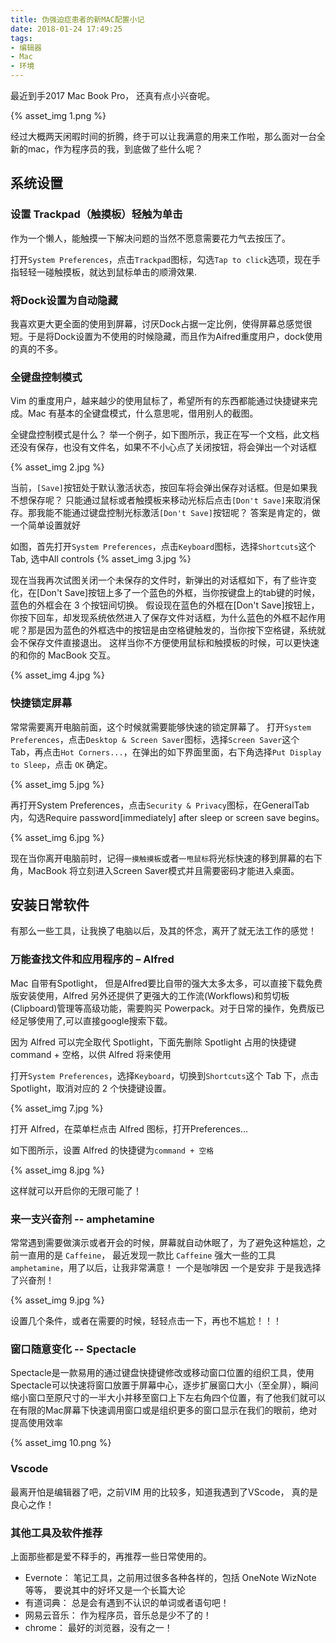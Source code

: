 ```yaml
---
title: 伪强迫症患者的新MAC配置小记
date: 2018-01-24 17:49:25
tags:
- 编辑器
- Mac
- 环境
---
```


最近到手2017 Mac Book Pro， 还真有点小兴奋呢。

{% asset_img 1.png %}

经过大概两天闲暇时间的折腾，终于可以让我满意的用来工作啦，那么面对一台全新的mac，作为程序员的我，到底做了些什么呢？

## 系统设置

### 设置 Trackpad（触摸板）轻触为单击

作为一个懒人，能触摸一下解决问题的当然不愿意需要花力气去按压了。

打开`System Preferences`，点击`Trackpad`图标，勾选`Tap to click`选项，现在手指轻轻一碰触摸板，就达到鼠标单击的顺滑效果.

### 将Dock设置为自动隐藏

我喜欢更大更全面的使用到屏幕，讨厌Dock占据一定比例，使得屏幕总感觉很短。于是将Dock设置为不使用的时候隐藏，而且作为Aifred重度用户，dock使用的真的不多。

### 全键盘控制模式

Vim 的重度用户，越来越少的使用鼠标了，希望所有的东西都能通过快捷键来完成。Mac 有基本的全键盘模式，什么意思呢，借用别人的截图。

全键盘控制模式是什么？ 举一个例子，如下图所示，我正在写一个文档，此文档还没有保存，也没有文件名，如果不不小心点了关闭按钮，将会弹出一个对话框

{% asset_img 2.jpg %}

当前，`[Save]`按钮处于默认激活状态，按回车将会弹出保存对话框。但是如果我不想保存呢？ 只能通过鼠标或者触摸板来移动光标后点击`[Don't Save]`来取消保存。那我能不能通过键盘控制光标激活`[Don't Save]`按钮呢？ 答案是肯定的，做一个简单设置就好

如图，首先打开`System Preferences`，点击`Keyboard`图标，选择`Shortcuts`这个 Tab, 选中All controls
{% asset_img 3.jpg %}

现在当我再次试图关闭一个未保存的文件时，新弹出的对话框如下，有了些许变化，在[Don't Save]按钮上多了一个蓝色的外框，当你按键盘上的tab键的时候，蓝色的外框会在 3 个按钮间切换。 假设现在蓝色的外框在[Don't Save]按钮上，你按下回车，却发现系统依然进入了保存文件对话框，为什么蓝色的外框不起作用呢？那是因为蓝色的外框选中的按钮是由空格键触发的，当你按下空格键，系统就会不保存文件直接退出。 这样当你不方便使用鼠标和触摸板的时候，可以更快速的和你的 MacBook 交互。

{% asset_img 4.jpg %}

### 快捷锁定屏幕

常常需要离开电脑前面，这个时候就需要能够快速的锁定屏幕了。
打开`System Preferences`，点击`Desktop & Screen Saver`图标，选择`Screen Saver`这个 Tab，再点击`Hot Corners...`，在弹出的如下界面里面，右下角选择`Put Display to Sleep`，点击 `OK` 确定。

{% asset_img 5.jpg %}

再打开System Preferences，点击`Security & Privacy`图标，在GeneralTab 内，勾选Require password[immediately] after sleep or screen save begins。

{% asset_img 6.jpg %}

现在当你离开电脑前时，记得`一摸触摸板`或者`一甩鼠标`将光标快速的移到屏幕的右下角，MacBook 将立刻进入Screen Saver模式并且需要密码才能进入桌面。

## 安装日常软件

有那么一些工具，让我换了电脑以后，及其的怀念，离开了就无法工作的感觉！

### 万能查找文件和应用程序的 – Alfred

Mac 自带有Spotlight， 但是Alfred要比自带的强大太多太多，可以直接下载免费版安装使用，Alfred 另外还提供了更强大的工作流(Workflows)和剪切板(Clipboard)管理等高级功能，需要购买 Powerpack。对于日常的操作，免费版已经足够使用了,可以直接google搜索下载。

因为 Alfred 可以完全取代 Spotlight，下面先删除 Spotlight 占用的快捷键command + 空格，以供 Alfred 将来使用

打开`System Preferences`，选择`Keyboard`，切换到`Shortcuts`这个 Tab 下，点击 Spotlight，取消对应的 2 个快捷键设置。

{% asset_img 7.jpg %}

打开 Alfred，在菜单栏点击 Alfred 图标，打开Preferences...

如下图所示，设置 Alfred 的快捷键为`command + 空格`

{% asset_img 8.jpg %}

这样就可以开启你的无限可能了！

### 来一支兴奋剂 -- amphetamine

常常遇到需要做演示或者开会的时候，屏幕就自动休眠了，为了避免这种尴尬，之前一直用的是 `Caffeine`， 最近发现一款比 `Caffeine` 强大一些的工具 `amphetamine`，用了以后，让我非常满意！ 一个是咖啡因 一个是安非 于是我选择了兴奋剂！

{% asset_img 9.jpg %}

设置几个条件，或者在需要的时候，轻轻点击一下，再也不尴尬！！！

### 窗口随意变化 -- Spectacle

Spectacle是一款易用的通过键盘快捷键修改或移动窗口位置的组织工具，使用Spectacle可以快速将窗口放置于屏幕中心，逐步扩展窗口大小（至全屏），瞬间缩小窗口至原尺寸的一半大小并移至窗口上下左右角四个位置，有了他我们就可以在有限的Mac屏幕下快速调用窗口或是组织更多的窗口显示在我们的眼前，绝对提高使用效率

{% asset_img 10.png %}

### Vscode

最离开怕是编辑器了吧，之前VIM 用的比较多，知道我遇到了VScode， 真的是良心之作！

### 其他工具及软件推荐

上面那些都是爱不释手的，再推荐一些日常使用的。

* Evernote： 笔记工具，之前用过很多各种各样的，包括 OneNote WizNote 等等， 要说其中的好坏又是一个长篇大论
* 有道词典： 总是会有遇到不认识的单词或者语句吧！
* 网易云音乐： 作为程序员，音乐总是少不了的！
* chrome： 最好的浏览器，没有之一！